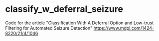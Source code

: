 # classify_w_deferral_seizure
Code for the article "Classification With A Deferral Option and Low-trust Filtering for Automated Seizure Detection" https://www.mdpi.com/1424-8220/21/4/1046
